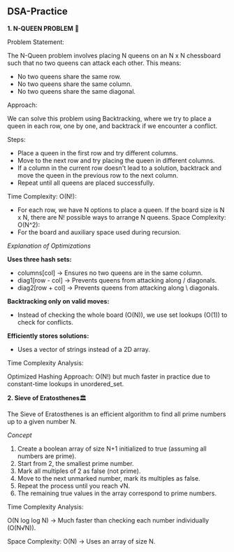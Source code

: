 ## DSA-Practice
**1. N-QUEEN PROBLEM** 🏰

Problem Statement:

The N-Queen problem involves placing N queens on an N x N chessboard such that no two queens can attack each other. This means:
- No two queens share the same row.
- No two queens share the same column.
- No two queens share the same diagonal.
  
Approach:

We can solve this problem using Backtracking, where we try to place a queen in each row, one by one, and backtrack if we encounter a conflict.

Steps:
- Place a queen in the first row and try different columns.
- Move to the next row and try placing the queen in different columns.
- If a column in the current row doesn't lead to a solution, backtrack and move the queen in the previous row to the next column.
- Repeat until all queens are placed successfully.

Time Complexity: O(N!):
- For each row, we have N options to place a queen. If the board size is N x N, there are N! possible ways to arrange N queens.
Space Complexity: O(N^2):
- For the board and auxiliary space used during recursion.

*Explanation of Optimizations*

**Uses three hash sets:**

- columns[col] → Ensures no two queens are in the same column.
- diag1[row - col] → Prevents queens from attacking along / diagonals.
- diag2[row + col] → Prevents queens from attacking along \ diagonals.

**Backtracking only on valid moves:**

- Instead of checking the whole board (O(N)), we use set lookups (O(1)) to check for conflicts.
  
**Efficiently stores solutions:**

- Uses a vector of strings instead of a 2D array.

Time Complexity Analysis:

Optimized Hashing Approach: O(N!) but much faster in practice due to constant-time lookups in unordered_set.

**2. Sieve of Eratosthenes**🏛️

The Sieve of Eratosthenes is an efficient algorithm to find all prime numbers up to a given number N.

*Concept*
1. Create a boolean array of size N+1 initialized to true (assuming all numbers are prime).
2. Start from 2, the smallest prime number.
3. Mark all multiples of 2 as false (not prime).
4. Move to the next unmarked number, mark its multiples as false.
5. Repeat the process until you reach √N.
6. The remaining true values in the array correspond to prime numbers.

Time Complexity Analysis:

O(N log log N) → Much faster than checking each number individually (O(N√N)).

Space Complexity: O(N) → Uses an array of size N.

